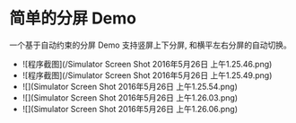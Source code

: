 # 简单的分屏 Demo
一个基于自动约束的分屏 Demo 支持竖屏上下分屏, 和横平左右分屏的自动切换。

- ![程序截图](/Simulator Screen Shot 2016年5月26日 上午1.25.46.png)
- ![程序截图](/Simulator Screen Shot 2016年5月26日 上午1.25.49.png)
- ![](Simulator Screen Shot 2016年5月26日 上午1.25.54.png)
- ![](Simulator Screen Shot 2016年5月26日 上午1.26.03.png)
- ![](Simulator Screen Shot 2016年5月26日 上午1.26.06.png)

